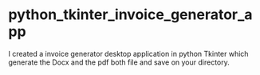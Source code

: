 # python_tkinter_invoice_generator_app
I created a invoice generator desktop application in python Tkinter which generate the Docx and the pdf both file and save on your directory.
